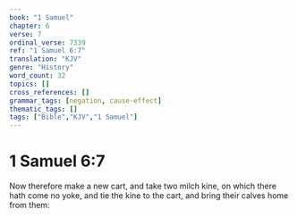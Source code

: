 ```yaml
---
book: "1 Samuel"
chapter: 6
verse: 7
ordinal_verse: 7339
ref: "1 Samuel 6:7"
translation: "KJV"
genre: "History"
word_count: 32
topics: []
cross_references: []
grammar_tags: [negation, cause-effect]
thematic_tags: []
tags: ["Bible","KJV","1 Samuel"]
---
```


# 1 Samuel 6:7

Now therefore make a new cart, and take two milch kine, on which there hath come no yoke, and tie the kine to the cart, and bring their calves home from them:

